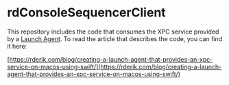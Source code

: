 # rdConsoleSequencerClient

This repository includes the code that consumes the XPC service provided by a [Launch Agent](https://github.com/rderik/rdConsoleSequencer). To read the article that describes the code, you can find it here:

[https://rderik.com/blog/creating-a-launch-agent-that-provides-an-xpc-service-on-macos-using-swift/](https://rderik.com/blog/creating-a-launch-agent-that-provides-an-xpc-service-on-macos-using-swift/)

